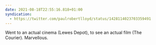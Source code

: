 ```yaml
---
date: 2021-08-18T22:55:16.818+01:00
syndication:
  - https://twitter.com/paulrobertlloyd/status/1428114023703359491
---
```


Went to an actual cinema (Lewes Depot), to see an actual film (The Courier). Marvellous.
